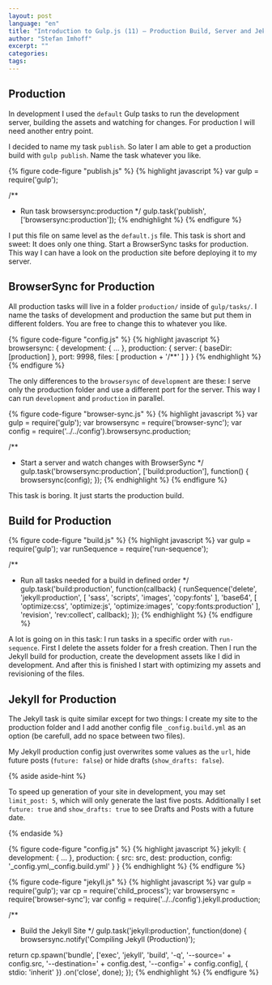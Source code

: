```yaml
---
layout: post
language: "en"
title: "Introduction to Gulp.js (11) – Production Build, Server and Jekyll"
author: "Stefan Imhoff"
excerpt: ""
categories:
tags:
---
```



## Production
In development I used the `default` Gulp tasks to run the development server, building the assets and watching for changes. For production I will need another entry point.

I decided to name my task `publish`. So later I am able to get a production build with `gulp publish`. Name the task whatever you like.

{% figure code-figure "publish.js" %}
{% highlight javascript %}
var gulp = require('gulp');

/**
 * Run task browsersync:production
 */
gulp.task('publish', ['browsersync:production']);
{% endhighlight %}
{% endfigure %}

I put this file on same level as the `default.js` file. This task is short and sweet: It does only one thing. Start a BrowserSync tasks for production. This way I can have a look on the production site before deploying it to my server.

## BrowserSync for Production
All production tasks will live in a folder `production/` inside of `gulp/tasks/`. I name the tasks of development and production the same but put them in different folders. You are free to change this to whatever you like.

{% figure code-figure "config.js" %}
{% highlight javascript %}
browsersync: {
  development: {
    ...
  },
  production: {
    server: {
      baseDir: [production]
    },
    port: 9998,
    files: [
      production + '/**'
    ]
  }
}
{% endhighlight %}
{% endfigure %}

The only differences to the `browsersync` of `development` are these: I serve only the production folder and use a different port for the server. This way I can run `development` and `production` in parallel.

{% figure code-figure "browser-sync.js" %}
{% highlight javascript %}
var gulp        = require('gulp');
var browsersync = require('browser-sync');
var config      = require('../../config').browsersync.production;

/**
 * Start a server and watch changes with BrowserSync
 */
gulp.task('browsersync:production', ['build:production'], function() {
  browsersync(config);
});
{% endhighlight %}
{% endfigure %}

This task is boring. It just starts the production build.

## Build for Production

{% figure code-figure "build.js" %}
{% highlight javascript %}
var gulp        = require('gulp');
var runSequence = require('run-sequence');

/**
 * Run all tasks needed for a build in defined order
 */
gulp.task('build:production', function(callback) {
  runSequence('delete', 'jekyll:production',
  [
    'sass',
    'scripts',
    'images',
    'copy:fonts'
  ],
  'base64',
  [
    'optimize:css',
    'optimize:js',
    'optimize:images',
    'copy:fonts:production'
  ],
  'revision',
  'rev:collect',
  callback);
});
{% endhighlight %}
{% endfigure %}

A lot is going on in this task: I run tasks in a specific order with `run-sequence`. First I delete the assets folder for a fresh creation. Then I run the Jekyll build for production, create the development assets like I did in development. And after this is finished I start with optimizing my assets and revisioning of the files.

## Jekyll for Production
The Jekyll task is quite similar except for two things: I create my site to the production folder and I add another config file `_config.build.yml` as an option (be carefull, add no space between two files).

My Jekyll production config just overwrites some values as the `url`, hide future posts (`future: false`) or hide drafts (`show_drafts: false`).

{% aside aside-hint %}
<p>To speed up generation of your site in development, you may set <code>limit_post: 5</code>, which will only generate the last five posts. Additionally I set <code>future: true</code> and <code>show_drafts: true</code> to see Drafts and Posts with a future date.</p>
{% endaside %}

{% figure code-figure "config.js" %}
{% highlight javascript %}
jekyll: {
  development: {
    ...
  },
  production: {
    src:    src,
    dest:   production,
    config: '_config.yml,_config.build.yml'
  }
}
{% endhighlight %}
{% endfigure %}

{% figure code-figure "jekyll.js" %}
{% highlight javascript %}
var gulp        = require('gulp');
var cp          = require('child_process');
var browsersync = require('browser-sync');
var config      = require('../../config').jekyll.production;

/**
 * Build the Jekyll Site
 */
gulp.task('jekyll:production', function(done) {
  browsersync.notify('Compiling Jekyll (Production)');

  return cp.spawn('bundle', ['exec', 'jekyll', 'build', '-q', '--source=' + config.src, '--destination=' + config.dest, '--config=' + config.config], { stdio: 'inherit' })
  .on('close', done);
});
{% endhighlight %}
{% endfigure %}
